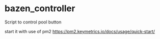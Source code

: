 # bazen_controller
Script to control pool button

start it with use of pm2
https://pm2.keymetrics.io/docs/usage/quick-start/
